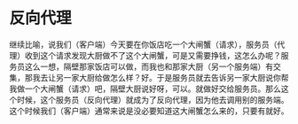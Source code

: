 # 反向代理

继续比喻，说我们（客户端）今天要在你饭店吃一个大闸蟹（请求），服务员（代理）收到这个请求发现大厨做不了这个大闸蟹，可是又需要挣钱，这怎么办呢？服务员这么一想，隔壁那家饭店可以做，而我也和那家大厨（另一个服务端）有交集，那我去让另一家大厨给做怎么样？好。于是服务员就去告诉另一家大厨说你帮我做一个大闸蟹（请求）吧，隔壁大厨说好呀，可以。就做好交给服务员。那么这个时候，这个服务员（反向代理）就成为了反向代理，因为他去调用别的服务端。这个时候我们（客户端）通常来说是没必要知道这大闸蟹怎么来的，只要有就好。

